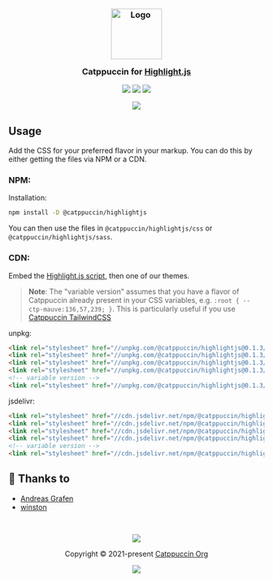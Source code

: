<h3 align="center">
	<img src="https://raw.githubusercontent.com/catppuccin/catppuccin/main/assets/logos/exports/1544x1544_circle.png" width="100" alt="Logo"/><br/>
	<img src="https://raw.githubusercontent.com/catppuccin/catppuccin/main/assets/misc/transparent.png" height="30" width="0px"/>
	Catppuccin for <a href="https://github.com/highlightjs/highlight.js">Highlight.js</a>
	<img src="https://raw.githubusercontent.com/catppuccin/catppuccin/main/assets/misc/transparent.png" height="30" width="0px"/>
</h3>

<p align="center">
	<a href="https://github.com/catppuccin/highlightjs/stargazers"><img src="https://img.shields.io/github/stars/catppuccin/highlightjs?colorA=363a4f&colorB=b7bdf8&style=for-the-badge"></a>
	<a href="https://github.com/catppuccin/highlightjs/issues"><img src="https://img.shields.io/github/issues/catppuccin/highlightjs?colorA=363a4f&colorB=f5a97f&style=for-the-badge"></a>
	<a href="https://github.com/catppuccin/highlightjs/contributors"><img src="https://img.shields.io/github/contributors/catppuccin/highlightjs?colorA=363a4f&colorB=a6da95&style=for-the-badge"></a>
</p>

<p align="center">
	<img src="https://raw.githubusercontent.com/catppuccin/catppuccin/main/assets/misc/sample.png"/>
</p>

## Usage

Add the CSS for your preferred flavor in your markup. You can do this by either getting the files via NPM or a CDN.

### NPM:

Installation: 
```bash
npm install -D @catppuccin/highlightjs
```

You can then use the files in `@catppuccin/highlightjs/css` or `@catppuccin/highlightjs/sass`.

### CDN:

Embed the [Highlight.js script](https://highlightjs.org/download/), then one of our themes.

> **Note**:
> The "variable version" assumes that you have a flavor of Catppuccin already present in your CSS variables, e.g. `:root { --ctp-mauve:136,57,239; }`.
> This is particularly useful if you use [Catppuccin TailwindCSS](https://github.com/catppuccin/tailwindcss)

unpkg:
<!-- x-release-please-start-version -->
```html
<link rel="stylesheet" href="//unpkg.com/@catppuccin/highlightjs@0.1.3/css/catppuccin-mocha.css">
<link rel="stylesheet" href="//unpkg.com/@catppuccin/highlightjs@0.1.3/css/catppuccin-macchiato.css">
<link rel="stylesheet" href="//unpkg.com/@catppuccin/highlightjs@0.1.3/css/catppuccin-frappe.css">
<link rel="stylesheet" href="//unpkg.com/@catppuccin/highlightjs@0.1.3/css/catppuccin-latte.css">
<!-- variable version -->
<link rel="stylesheet" href="//unpkg.com/@catppuccin/highlightjs@0.1.3/css/catppuccin.variables.css">
```
<!-- x-release-please-end -->

jsdelivr:
<!-- x-release-please-start-version -->
```html
<link rel="stylesheet" href="//cdn.jsdelivr.net/npm/@catppuccin/highlightjs@0.1.3/css/catppuccin-mocha.css">
<link rel="stylesheet" href="//cdn.jsdelivr.net/npm/@catppuccin/highlightjs@0.1.3/css/catppuccin-macchiato.css">
<link rel="stylesheet" href="//cdn.jsdelivr.net/npm/@catppuccin/highlightjs@0.1.3/css/catppuccin-frappe.css">
<link rel="stylesheet" href="//cdn.jsdelivr.net/npm/@catppuccin/highlightjs@0.1.3/css/catppuccin-latte.css">
<!-- variable version -->
<link rel="stylesheet" href="//cdn.jsdelivr.net/npm/@catppuccin/highlightjs@0.1.3/css/catppuccin.variables.css">
```
<!-- x-release-please-end -->

## 💝 Thanks to

- [Andreas Grafen](https://github.com/andreasgrafen)
- [winston](https://github.com/nekowinston)

&nbsp;

<p align="center">
	<img src="https://raw.githubusercontent.com/catppuccin/catppuccin/main/assets/footers/gray0_ctp_on_line.svg?sanitize=true" />
</p>

<p align="center">
	Copyright &copy; 2021-present <a href="https://github.com/catppuccin" target="_blank">Catppuccin Org</a>
</p>

<p align="center">
	<a href="https://github.com/catppuccin/catppuccin/blob/main/LICENSE"><img src="https://img.shields.io/static/v1.svg?style=for-the-badge&label=License&message=MIT&logoColor=d9e0ee&colorA=363a4f&colorB=b7bdf8"/></a>
</p>
